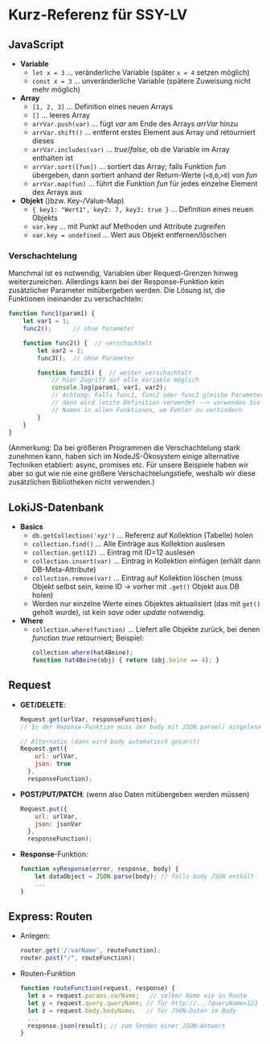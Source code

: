 # Kurz-Referenz für SSY-LV

## JavaScript

* **Variable**
  * `let x = 3` ... veränderliche Variable (später `x = 4` setzen möglich)
  * `const x = 3` ... unveränderliche Variable (spätere Zuweisung nicht mehr möglich)
* **Array**
  * `[1, 2, 3]` ... Definition eines neuen Arrays
  * `[]` ... leeres Array
  * `arrVar.push(var)`  ... fügt *var* am Ende des Arrays *arrVar* hinzu
  * `arrVar.shift()` ... entfernt erstes Element aus Array und retourniert dieses
  * `arrVar.includes(var)` ... *true*/*false*, ob die Variable im Array enthalten ist
  * `arrVar.sort([fun])` ... sortiert das Array; falls Funktion *fun* übergeben, dann sortiert anhand der Return-Werte (`<0`,`0`,`>0`) von *fun*
  * `arrVar.map(fun)`  ... führt die Funktion *fun* für jedes einzelne Element des Arrays aus
* **Objekt** ()bzw. Key-/Value-Map)
  * `{ key1: "Wert1", key2: 7, key3: true }` ... Definition eines neuen Objekts
  * `var.key` ... mit Punkt auf Methoden und Attribute zugreifen
  * `var.key = undefined` ... Wert aus Objekt entfernen/löschen

### Verschachtelung

Manchmal ist es notwendig, Variablen über Request-Grenzen hinweg weiterzureichen.
Allerdings kann bei der Response-Funktion kein zusätzlicher Parameter mitübergeben werden.
Die Lösung ist, die Funktionen ineinander zu verschachteln:

```javascript
function func1(param1) {
    let var1 = 1;
    func2();      // ohne Parameter

    function func2() {  // verschachtelt
        let var2 = 2;
        func3();  // ohne Parameter

        function func3() {  // weiter verschachtelt
            // hier Zugriff auf alle Variable möglich
            console.log(param1, var1, var2);
            // Achtung: Falls func1, func2 oder func3 gleiche Parameternamen haben
            // dann wird letzte Definition verwendet --> verwenden Sie unterschiedliche
            // Namen in allen Funktionen, um Fehler zu verhindern
        }
    }
}
```

(Anmerkung: Da bei größeren Programmen die Verschachtelung stark zunehmen kann, haben sich im NodeJS-Ökosystem
einige alternative Techniken etabliert: async, promises etc. Für unsere Beispiele haben wir aber so
gut wie nie eine größere Verschachtelungstiefe, weshalb wir diese zusätzlichen Bibliotheken nicht verwenden.)


## LokiJS-Datenbank

* **Basics**
  * `db.getCollection('xyz')` ... Referenz auf Kollektion (Tabelle) holen
  * `collection.find()` ... Alle Einträge aus Kollektion auslesen
  * `collection.get(12)` ... Eintrag mit ID=12 auslesen
  * `collection.insert(var)` ... Eintrag in Kollektion einfügen (erhält dann DB-Meta-Attribute)
  * `collection.remove(var)` ... Eintrag auf Kollektion löschen
    (muss Objekt selbst sein, keine ID → vorher mit `.get()` Objekt aus DB holen)
  * Werden nur einzelne Werte eines Objektes aktualisiert (das mit `get()` geholt wurde), ist kein *save* oder *update* notwendig.
* **Where**
  * `collection.where(function)` ... Liefert alle Objekte zurück, bei denen *function* *true* retourniert;
    Beispiel:
    ```javascript
    collection.where(hat4Beine);
    function hat4Beine(obj) { return (obj.beine == 4); }
    ```


## Request 

* **GET/DELETE**: 
  ```javascript
  Request.get(urlVar, responseFunction);
  // In der Reponse-Funktion muss der body mit JSON.parse() eingelesen werden

  // Alternativ (dann wird body automatisch geparst)
  Request.get({
      url: urlVar,
      json: true
    },
    responseFunction);
  ```
* **POST/PUT/PATCH**: (wenn also Daten mitübergeben werden müssen)
  ```javascript
  Request.put({
      url: urlVar,
      json: jsonVar
    },
    responseFunction);
  ```
* **Response**-Funktion:
  ```javascript
  function xyResponse(error, response, body) {
      let dataObject = JSON.parse(body); // falls body JSON enthält
      ...
  }
  ```
  
  
## Express: Routen

* Anlegen:
  ```javascript
  router.get('/:varName', routeFunction);
  router.post("/", routeFunction);
  ```
* Routen-Funktion
  ```javascript
  function routeFunction(request, response) {
    let x = request.params.varName;   // selber Name wie in Route
    let y = request.query.queryName; // für http://...?queryName=123
    let z = request.body.bodyName;   // für JSON-Daten im Body
    ...
    response.json(result); // zum Senden einer JSON-Antwort
  }
  ```
